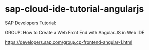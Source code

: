 # sap-cloud-ide-tutorial-angularjs
SAP Developers Tutorial:

GROUP:
How to Create a Web Front End with Angular.JS in Web IDE

https://developers.sap.com/group.cp-frontend-angular-1.html
